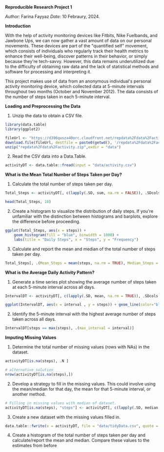 **Reproducible Research Project 1**

*Author:* Farina Fayyaz
*Date:* 10 Febraury, 2024.

**Introduction**

With the help of activity monitoring devices like Fitbits, Nike Fuelbands, and Jawbone Ups, we can now gather a vast amount of data on our personal movements. These devices are part of the "quantified self" movement, which consists of individuals who regularly track their health metrics to enhance their well-being, discover patterns in their behavior, or simply because they're tech-savvy. However, this data remains underutilized due to the difficulty of obtaining raw data and the lack of statistical methods and software for processing and interpreting it.

This project makes use of data from an anonymous individual's personal activity monitoring device, which collected data at 5-minute intervals throughout two months (October and November 2012). The data consists of the number of steps taken in each 5-minute interval.

**Loading and Preprocessing the Data**

1. Unzip the data to obtain a CSV file.

```R
library(data.table)
library(ggplot2)

fileUrl <- "https://d396qusza40orc.cloudfront.net/repdata%2Fdata%2Factivity.zip"
download.file(fileUrl, destfile = paste0(getwd(), '/repdata%2Fdata%2Factivity.zip'), method = "curl")
unzip("repdata%2Fdata%2Factivity.zip",exdir = "data")
```

2. Read the CSV data into a Data.Table.

```R
activityDT <- data.table::fread(input = "data/activity.csv")
```

**What is the Mean Total Number of Steps Taken per Day?**

1. Calculate the total number of steps taken per day.

```R
Total_Steps <- activityDT[, c(lapply(.SD, sum, na.rm = FALSE)), .SDcols = c("steps"), by = .(date)] 

head(Total_Steps, 10)
```

2. Create a histogram to visualize the distribution of daily steps. If you're unfamiliar with the distinction between histograms and barplots, explore the difference before proceeding.

```R
ggplot(Total_Steps, aes(x = steps)) +
    geom_histogram(fill = "blue", binwidth = 1000) +
    labs(title = "Daily Steps", x = "Steps", y = "Frequency")
```

3. Calculate and report the mean and median of the total number of steps taken per day.

```R
Total_Steps[, .(Mean_Steps = mean(steps, na.rm = TRUE), Median_Steps = median(steps, na.rm = TRUE))]
```

**What is the Average Daily Activity Pattern?**

1. Generate a time series plot showing the average number of steps taken at each 5-minute interval across all days.

```R
IntervalDT <- activityDT[, c(lapply(.SD, mean, na.rm = TRUE)), .SDcols = c("steps"), by = .(interval)] 

ggplot(IntervalDT, aes(x = interval , y = steps)) + geom_line(color="blue", size=1) + labs(title = "Avg. Daily Steps", x = "Interval", y = "Avg. Steps per day")
```

2. Identify the 5-minute interval with the highest average number of steps taken across all days.

```R
IntervalDT[steps == max(steps), .(max_interval = interval)]
```

**Imputing Missing Values**

1. Determine the total number of missing values (rows with NAs) in the dataset.

```R
activityDT[is.na(steps), .N ]

# alternative solution
nrow(activityDT[is.na(steps),])
```

2. Develop a strategy to fill in the missing values. This could involve using the mean/median for that day, the mean for that 5-minute interval, or another method.

```R
# Filling in missing values with median of dataset. 
activityDT[is.na(steps), "steps"] <- activityDT[, c(lapply(.SD, median, na.rm = TRUE)), .SDcols = c("steps")]
```

3. Create a new dataset with the missing values filled in.

```R
data.table::fwrite(x = activityDT, file = "data/tidyData.csv", quote = FALSE)
```

4. Create a histogram of the total number of steps taken per day and calculate/report the mean and median. Compare these values to the estimates from before